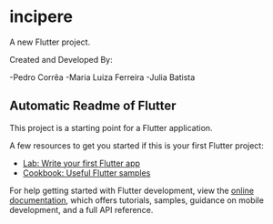 # incipere

A new Flutter project.

Created and Developed By:

-Pedro Corrêa
-Maria Luiza Ferreira
-Julia Batista

## Automatic Readme of Flutter
  
  This project is a starting point for a Flutter application.
  
  A few resources to get you started if this is your first Flutter project:
  
  - [Lab: Write your first Flutter app](https://docs.flutter.dev/get-started/codelab)
  - [Cookbook: Useful Flutter samples](https://docs.flutter.dev/cookbook)
  
  For help getting started with Flutter development, view the
  [online documentation](https://docs.flutter.dev/), which offers tutorials,
  samples, guidance on mobile development, and a full API reference.
